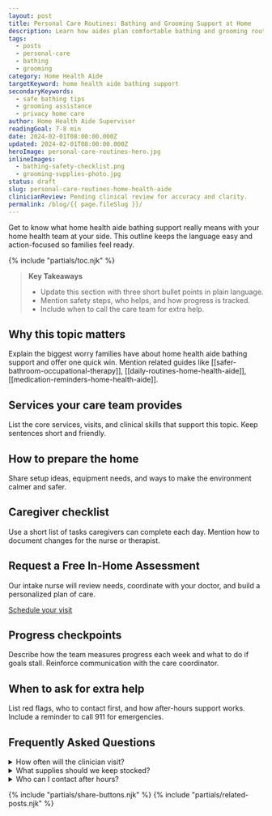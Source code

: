 ```yaml
---
layout: post
title: Personal Care Routines: Bathing and Grooming Support at Home
description: Learn how aides plan comfortable bathing and grooming routines while protecting safety and dignity.
tags:
  - posts
  - personal-care
  - bathing
  - grooming
category: Home Health Aide
targetKeyword: home health aide bathing support
secondaryKeywords:
  - safe bathing tips
  - grooming assistance
  - privacy home care
author: Home Health Aide Supervisor
readingGoal: 7-8 min
date: 2024-02-01T08:00:00.000Z
updated: 2024-02-01T08:00:00.000Z
heroImage: personal-care-routines-hero.jpg
inlineImages:
  - bathing-safety-checklist.png
  - grooming-supplies-photo.jpg
status: draft
slug: personal-care-routines-home-health-aide
clinicianReview: Pending clinical review for accuracy and clarity.
permalink: /blog/{{ page.fileSlug }}/
---
```

Get to know what home health aide bathing support really means with your home health team at your side. This outline keeps the language easy and action-focused so families feel ready.

<!--more-->

{% include "partials/toc.njk" %}

> **Key Takeaways**
> - Update this section with three short bullet points in plain language.
> - Mention safety steps, who helps, and how progress is tracked.
> - Include when to call the care team for extra help.

## Why this topic matters
Explain the biggest worry families have about home health aide bathing support and offer one quick win. Mention related guides like [[safer-bathroom-occupational-therapy]], [[daily-routines-home-health-aide]], [[medication-reminders-home-health-aide]].

## Services your care team provides
List the core services, visits, and clinical skills that support this topic. Keep sentences short and friendly.

## How to prepare the home
Share setup ideas, equipment needs, and ways to make the environment calmer and safer.

## Caregiver checklist
Use a short list of tasks caregivers can complete each day. Mention how to document changes for the nurse or therapist.

<div class="cta-panel" role="complementary" aria-label="Free in-home assessment">
  <h2>Request a Free In-Home Assessment</h2>
  <p>Our intake nurse will review needs, coordinate with your doctor, and build a personalized plan of care.</p>
  <p><a class="button" href="/contact/">Schedule your visit</a></p>
</div>

## Progress checkpoints
Describe how the team measures progress each week and what to do if goals stall. Reinforce communication with the care coordinator.

## When to ask for extra help
List red flags, who to contact first, and how after-hours support works. Include a reminder to call 911 for emergencies.

## Frequently Asked Questions
<details>
  <summary>How often will the clinician visit?</summary>
  <p>Give a ballpark visit frequency and note that the care plan may change based on progress.</p>
</details>
<details>
  <summary>What supplies should we keep stocked?</summary>
  <p>List a few common items and explain how to request more through the agency or insurance.</p>
</details>
<details>
  <summary>Who can I contact after hours?</summary>
  <p>Explain the on-call nurse or therapist process and set expectations for emergency care.</p>
</details>

{% include "partials/share-buttons.njk" %}
{% include "partials/related-posts.njk" %}

